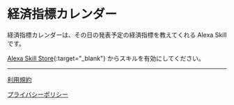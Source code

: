 # 経済指標カレンダー

経済指標カレンダーは、その日の発表予定の経済指標を教えてくれる Alexa Skill です。

[Alexa Skill Store](https://www.amazon.co.jp/dp/B0C88Y5Q1F/){:target="\_blank"} からスキルを有効にしてください。

---

[利用規約](terms-of-use)

[プライバシーポリシー](privacy-policy)
